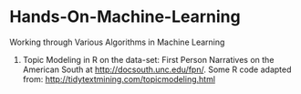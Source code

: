# Hands-On-Machine-Learning
Working through Various Algorithms in Machine Learning
 
1. Topic Modeling in R on the data-set: First Person Narratives on the American South at http://docsouth.unc.edu/fpn/. Some R code adapted from: http://tidytextmining.com/topicmodeling.html

